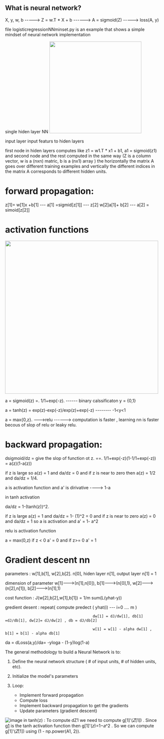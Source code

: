  ## What is neural network?
 X, y, w, b -----> Z = w.T * X + b ------> A = sigmoid(Z) -----> loss(A, y) 
 
 file logisticregressionNNminset.py is an example that shows a simple mindset of neural network implementation 
 
 
 single hiden layer NN
<img src="https://user-images.githubusercontent.com/64529936/119261066-f6ebaa80-bbd5-11eb-962f-0641b5a61f57.png" width="300" height="300">

input layer input featurs to hiden layers

first node in hiden layers computes like z1 = w1.T * x1 + b1,  a1 = sigmoid(z1)  and second node and the rest computed in the same way
(Z is a column vector, w is a (nxn) matric, b is a (nx1) array )
the horizontally the matrix A goes over different training examples and vertically the different indices in the matrix A corresponds to different hidden units.
  
# forward propagation:  
  
z[1]= w[1]x +b[1] ---
a[1] =sigmid[z[1]] ---
z[2] w[2]a[1]+ b[2] ---
a[2] = simoid[z[2]] 

# activation functions

<img src= "https://user-images.githubusercontent.com/64529936/119306768-f2bd9c80-bc6a-11eb-9ff4-1495b5da7061.png" width="500" height="500">

a = sigmoid(z) =. 1/1+exp(-z).      ------ binary calssificaton y = {0,1}

a = tanh(z)  = exp(z)-exp(-z)/exp(z)+exp(-z) -------- -1<y<1

                                
a = max{0,z}.  --->relu ------> computation is faster , learning nn is faster becous of slop of relu or leaky relu.

# backward propagation:

dsigmoid/dz = give the slop of function ot z. ==. 1/1+exp(-z)(1-1/1+exp(-z)) = a(z)(1-a(z))

if z is large so a(z) = 1 and  da/dz = 0  and if z is near to zero then a(z) = 1/2  and da/dz = 1/4. 

a is activation function and a' is dirivative ----> 1-a

in tanh activation

 da/dz = 1-(tanh(z))^2.   
 
 if z is large a(z) = 1 and da/dz = 1- (1)^2 = 0 
 and if z is near to zero a(z) = 0 and da/dz = 1
 so a is activation and a' = 1- a^2
 
 relu is activation function
 
 a = max(0,z)
 if z < 0  a' = 0 and if z>= 0 a' = 1
 
 # Gradient descent nn
 parameters : w[1],b[1], w[2],b[2].       n[0], hiden layer n[1],  output layer n[1] = 1
 
 dimension of parameter w[1]--->(n[1],n[0]), b[1]--->(n[0],1),  w[2]--->(n[2],n[1]), b[2]--->(n[1],1)
 
 cost function : J(w[2],b[2],w[1],b[1]) = 1/m sum(L(yhat-y))
 
 gredient desent : repeat{ compute predect ( yhat(i) --- i=0 .... m )
 
                                            dw[1] = dJ/dw[1], db[1] =dJ/db[1], dw[2]= dJ/dw[2] , db = dJ/db[2]
                                            
                                            w[1] = w[1] - alpha dw[1] , b[1] = b[1] - alpha db[1]
  
  
 
da = dLoss(a,y)/da= -yloga - (1-y)log(1-a)


The general methodology to build a Neural Network is to:

1. Define the neural network structure ( # of input units,  # of hidden units, etc). 

2. Initialize the model's parameters

3. Loop:
    - Implement forward propagation
    - Compute loss
    - Implement backward propagation to get the gradients
    - Update parameters (gradient descent)
 
 ![image](https://user-images.githubusercontent.com/64529936/119332172-8782c300-bc88-11eb-8e2a-3ab7ebf7f902.png)
in tanh(z) : To compute dZ1 we need to compute g[1]'(𝑍[1]) . Since g[1](.)  is the tanh activation function  then g[1]'(𝑧)=1−𝑎^2 . So we can compute g[1]'(𝑍[1])  using (1 - np.power(A1, 2)).


